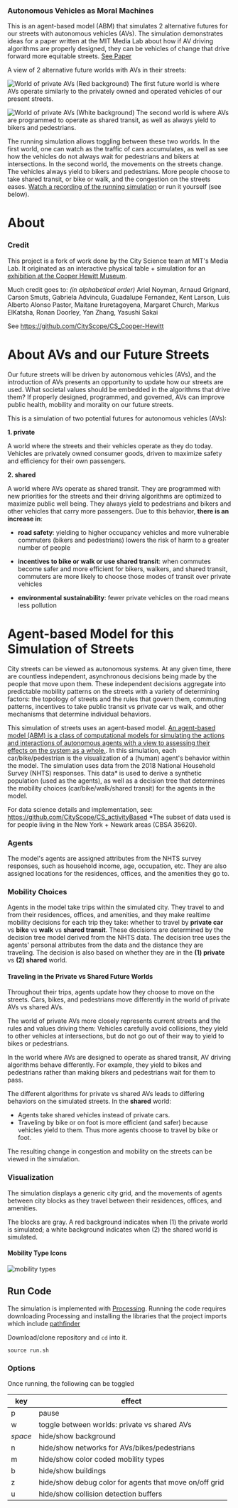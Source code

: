 ### Autonomous Vehicles as Moral Machines


This is an agent-based model (ABM) that simulates 2 alternative futures for our streets with autonomous vehicles (AVs).
The simulation demonstrates ideas for a paper written at the MIT Media Lab about how if AV driving algorithms are properly designed, they can be vehicles of change that drive forward more equitable streets.
[See Paper](https://docs.google.com/document/d/1BlcuKNUD1KOblP5JW6aEXMcnS0sMfL_g7d8P9sffAyA/edit?usp=sharing)


A view of 2 alternative future worlds with AVs in their streets:

![World of private AVs](output-assets/private-av-world-traffic-jam.png)
(Red background) The first future world is where AVs operate similarly to the privately owned and operated vehicles of our present streets.

![World of private AVs](output-assets/shared-av-world.png)
(White background) The second world is where AVs are programmed to operate as shared transit, as well as always yield to bikers and pedestrians.


The running simulation allows toggling between these two worlds.  In the first world, one can watch as the traffic of cars accumulates, as well as see how the vehicles do not always wait for pedestrians and bikers at intersections.
In the second world, the movements on the streets change.  The vehicles always yield to bikers and pedestrians.  More people choose to take shared transit, or bike or walk, and the congestion on the streets eases.
[Watch a recording of the running simulation](output-assets/simulation-toggled-between-worlds-mid-way.mp4) or run it yourself (see below).


# About

### Credit

This project is a fork of work done by the City Science team at MIT's Media Lab.  It originated as an interactive physical table + simulation for an [exhibition at the Cooper Hewitt Museum](https://www.media.mit.edu/events/media-lab-projects-at-the-cooper-hewitt/).

Much credit goes to:
*(in alphabetical order)*
Ariel Noyman, Arnaud Grignard, Carson Smuts, Gabriela Advincula, Guadalupe Fernandez, Kent Larson, Luis Alberto Alonso Pastor, Maitane Iruretagoyena, Margaret Church, Markus ElKatsha, Ronan Doorley, Yan Zhang, Yasushi Sakai

See https://github.com/CityScope/CS_Cooper-Hewitt


# About AVs and our Future Streets

Our future streets will be driven by autonomous vehicles (AVs), and the introduction of AVs presents an opportunity to update how our streets are used.  What societal values should be embedded in the algorithms that drive them?  If properly designed, programmed, and governed, AVs can improve public health, mobility and morality on our future streets.

This is a simulation of two potential futures for autonomous vehicles (AVs):

__1. private__

A world where the streets and their vehicles operate as they do today.  Vehicles are privately owned consumer goods, driven to maximize safety and efficiency for their own passengers.


__2. shared__

A world where AVs operate as shared transit.  They are programmed with new priorities for the streets and their driving algorithms are optimized to maximize public well being.  They always yield to pedestrians and bikers and other vehicles that carry more passengers.  Due to this behavior, __there is an increase in__:

- __road safety__: yielding to higher occupancy vehicles and more vulnerable commuters (bikers and pedestrians) lowers the risk of harm to a greater number of people

- __incentives to bike or walk or use shared transit__: when commutes become safer and more efficient for bikers, walkers, and shared transit, commuters are more likely to choose those modes of transit over private vehicles

- __environmental sustainability__: fewer private vehicles on the road means less pollution



# Agent-based Model for this Simulation of Streets

City streets can be viewed as autonomous systems.  At any given time, there are countless independent, asynchronous decisions being made by the people that move upon them.  These independent decisions aggregate into predictable mobility patterns on the streets with a variety of determining factors: the topology of streets and the rules that govern them, commuting patterns, incentives to take public transit vs private car vs walk, and other mechanisms that determine individual behaviors.

This simulation of streets uses an agent-based model.  [An agent-based model (ABM) is a class of computational models for simulating the actions and interactions of autonomous agents with a view to assessing their effects on the system as a whole.](https://en.wikipedia.org/wiki/Agent-based_model).  In this simulation, each car/bike/pedestrian is the visualization of a (human) agent's behavior within the model.
The simulation uses data from the 2018 National Household Survey (NHTS) responses.  This data* is used to derive a synthetic population (used as the agents), as well as a decision tree that determines the mobility choices (car/bike/walk/shared transit) for the agents in the model.

For data science details and implementation, see: https://github.com/CityScope/CS_activityBased
*The subset of data used is for people living in the New York + Newark areas (CBSA 35620).


### Agents

The model's agents are assigned attributes from the NHTS survey responses, such as household income, age, occupation, etc.  They are also assigned locations for the residences, offices, and the amenities they go to.


### Mobility Choices

Agents in the model take trips within the simulated city.  They travel to and from their residences, offices, and amenities, and they make realtime mobility decisions for each trip they take: whether to travel by __private car__ vs __bike__ vs __walk__ vs __shared transit__.
These decisions are determined by the decision tree model derived from the NHTS data.  The decision tree uses the agents' personal attributes from the data and the distance they are traveling.  The decision is also based on whether they are in the __(1) private__ vs __(2) shared__ world.

#### Traveling in the Private vs Shared Future Worlds

Throughout their trips, agents update how they choose to move on the streets.  Cars, bikes, and pedestrians move differently in the world of private AVs vs shared AVs.

The world of private AVs more closely represents current streets and the rules and values driving them: Vehicles carefully avoid collisions, they yield to other vehicles at intersections, but do not go out of their way to yield to bikes or pedestrians.  

In the world where AVs are designed to operate as shared transit, AV driving algorithms behave differently.  For example, they yield to bikes and pedestrians rather than making bikers and pedestrians wait for them to pass.

The different algorithms for private vs shared AVs leads to differing behaviors on the simulated streets.
In the __shared__ world:
- Agents take shared vehicles instead of private cars.
- Traveling by bike or on foot is more efficient (and safer) because vehicles yield to them.  Thus more agents choose to travel by bike or foot.

The resulting change in congestion and mobility on the streets can be viewed in the simulation.


### Visualization

The simulation displays a generic city grid, and the movements of agents between city blocks as they travel between their residences, offices, and amenities.

The blocks are gray.  A red background indicates when (1) the private world is simulated;  a white background indicates when (2) the shared world is simulated.

#### Mobility Type Icons

![mobility types](output-assets/mobility-types.png)



## Run Code

The simulation is implemented with [Processing](https://processing.org/).  Running the code requires downloading Processing and installing the libraries that the project imports which include [pathfinder](http://www.robotacid.com/PBeta/AILibrary/Pathfinder/index.html)

Download/clone repository and `cd` into it.

`source run.sh`


### Options

Once running, the following can be toggled

key | effect
--- | ---
p | pause
w | toggle between worlds: private vs shared AVs
*space* | hide/show background
n | hide/show networks for AVs/bikes/pedestrians
m | hide/show color coded mobility types
b | hide/show buildings
z | hide/show debug color for agents that move on/off grid
u | hide/show collision detection buffers
